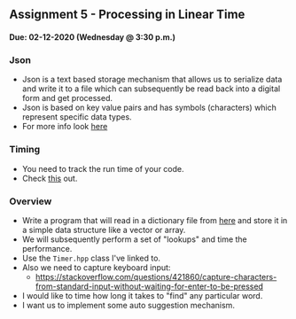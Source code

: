 ## Assignment 5 - Processing in Linear Time
#### Due: 02-12-2020 (Wednesday @ 3:30 p.m.)

### Json

- Json is a text based storage mechanism that allows us to serialize data and write it to a file which can subsequently be read back into a digital form and get processed. 
- Json is based on key value pairs and has symbols (characters) which represent specific data types.
- For more info look [here](../../Resources/03-Json/README.md)


### Timing

- You need to track the run time of your code. 
- Check [this](../../Resources/05-Timing/README.md) out.

### Overview

- Write a program that will read in a dictionary file from [here](dict_w_defs.json) and store it in a simple data structure like a vector or array. 
- We will subsequently perform a set of "lookups" and time the performance.
- Use the `Timer.hpp` class I've linked to.
- Also we need to capture keyboard input: 
  - https://stackoverflow.com/questions/421860/capture-characters-from-standard-input-without-waiting-for-enter-to-be-pressed
- I would like to time how long it takes to "find" any particular word.
- I want us to implement some auto suggestion mechanism. 